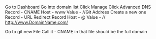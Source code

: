 
Go to Dashboard
Go into domain list
Click Manage
Click Advanced DNS
Record - CNAME 
Host - www
Value - //Git Address
Create a new one
Record - URL Redirect Record
Host - @
Value - //  http://www.DomainName.com/

Go to git
new File 
Call it - CNAME
in that file should be the full domain

